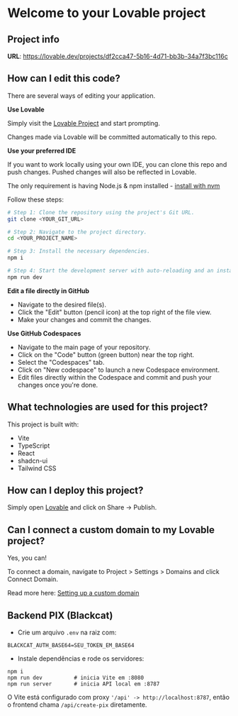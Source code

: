 # Welcome to your Lovable project

## Project info

**URL**: https://lovable.dev/projects/df2cca47-5b16-4d71-bb3b-34a7f3bc116c

## How can I edit this code?

There are several ways of editing your application.

**Use Lovable**

Simply visit the [Lovable Project](https://lovable.dev/projects/df2cca47-5b16-4d71-bb3b-34a7f3bc116c) and start prompting.

Changes made via Lovable will be committed automatically to this repo.

**Use your preferred IDE**

If you want to work locally using your own IDE, you can clone this repo and push changes. Pushed changes will also be reflected in Lovable.

The only requirement is having Node.js & npm installed - [install with nvm](https://github.com/nvm-sh/nvm#installing-and-updating)

Follow these steps:

```sh
# Step 1: Clone the repository using the project's Git URL.
git clone <YOUR_GIT_URL>

# Step 2: Navigate to the project directory.
cd <YOUR_PROJECT_NAME>

# Step 3: Install the necessary dependencies.
npm i

# Step 4: Start the development server with auto-reloading and an instant preview.
npm run dev
```

**Edit a file directly in GitHub**

- Navigate to the desired file(s).
- Click the "Edit" button (pencil icon) at the top right of the file view.
- Make your changes and commit the changes.

**Use GitHub Codespaces**

- Navigate to the main page of your repository.
- Click on the "Code" button (green button) near the top right.
- Select the "Codespaces" tab.
- Click on "New codespace" to launch a new Codespace environment.
- Edit files directly within the Codespace and commit and push your changes once you're done.

## What technologies are used for this project?

This project is built with:

- Vite
- TypeScript
- React
- shadcn-ui
- Tailwind CSS

## How can I deploy this project?

Simply open [Lovable](https://lovable.dev/projects/df2cca47-5b16-4d71-bb3b-34a7f3bc116c) and click on Share -> Publish.

## Can I connect a custom domain to my Lovable project?

Yes, you can!

To connect a domain, navigate to Project > Settings > Domains and click Connect Domain.

Read more here: [Setting up a custom domain](https://docs.lovable.dev/tips-tricks/custom-domain#step-by-step-guide)

## Backend PIX (Blackcat)

- Crie um arquivo `.env` na raiz com:

```
BLACKCAT_AUTH_BASE64=SEU_TOKEN_EM_BASE64
```

- Instale dependências e rode os servidores:

```
npm i
npm run dev          # inicia Vite em :8080
npm run server       # inicia API local em :8787
```

O Vite está configurado com proxy `'/api' -> http://localhost:8787`, então o frontend chama `/api/create-pix` diretamente.
